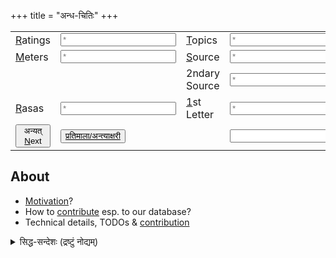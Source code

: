 +++
title = "अन्ध-चितिः"
+++
<script src="/saMskRtam/padyam/quote-helper.js"></script>



<div id="quoteInclude" class="js_include" url="https://raw.githubusercontent.com/subhAShita/db_toml_md__sa__padya/master/main/s/h/r/I/k/shrIkamTha.md"  newLevelForH1="2" includeTitle="false" metadataDetailName> </div>


<datalist id="datalist_ratings"></datalist>
<datalist id="datalist_topics"></datalist>
<datalist id="datalist_meters"></datalist>
<datalist id="datalist_sources"></datalist>
<datalist id="datalist_secondary_sources"></datalist>
<datalist id="datalist_first_letter"></datalist>
<datalist id="datalist_rasas"></datalist>



|                                                                                     ||||
|-------------------------------------------------------------------------------------|--|--|--|
| <u>R</u>atings                                                                      |<input placeholder="*" list="datalist_ratings" id="input_ratings" accesskey="r" onchange="getRandomQuote()"></input> |<u>T</u>opics     |<input placeholder="*" list="datalist_topics" id="input_topics" accesskey="t" onchange="getRandomQuote()"></input> |
| <u>M</u>eters                                                                       |<input placeholder="*" list="datalist_meters" id="input_meters" accesskey="s" onchange="getRandomQuote()"></input>               |<u>S</u>ource     |<input placeholder="*" list="datalist_sources" id="input_sources" accesskey="s" onchange="getRandomQuote()"></input>|
|                                                                                     ||2ndary Source     |<input placeholder="*" list="datalist_secondary_sources" id="input_secondary_sources" onchange="getRandomQuote()"></input> |
| <u>R</u>asas                                                                        |<input placeholder="*" list="datalist_rasas" id="input_rasas" onchange="getRandomQuote()"></input>|<u>1</u>st Letter |<input placeholder="*" list="datalist_first_letter" id="input_first_letter" accesskey="f" onchange="getRandomQuote()"></input>|
| <button submit onclick="getRandomQuote()" accesskey="a">अन्यत् <u>N</u>ext</button> |<button submit onclick="pratimAlA()" accesskey="p"><u>प्रतिमाला/अन्त्याक्षरी</button>||<input type="text" id="inputQuoteId"/>|

<div id="divMessage"></div>

## About
- [Motivation](/motivation)?
- How to [contribute](/contribution) esp. to our database?
- Technical details, TODOs & [contribution](/technical-details) 

<div class="videoEmbed"  caption="How to use? कथम् प्रयोक्तव्यम्? इदं चित्रं निर्मितम् ईक्षताम् -" src="https://youtu.be/wYXInwpqZC4"></div>


<details><summary>सिद्ध-सन्देशः (द्रष्टुं नोद्यम्)</summary>

सुभासितेष्व् अन्धचित्यै किञ्चन यन्त्रं निर्मितम्।
प्रयोगोदाहरणानि - 

- एकाराद् आरभमाणेष्व् अत्र  Source: [TW](https://subhashita.github.io/saMskRtam/padyam/random/?ratings=vvasuki5&sources=*&topics=*&meters=*&rasas=*&first_letter=e&quoteId=ekadvyaxar&secondary_sources=*)। 
- कविशः
  - रोचक-शङ्कर-कृतेषु अन्धचितिर् अत्र यन्त्रेण [TW](https://subhashita.github.io/saMskRtam/padyam/random/?ratings=vvasuki5&sources=rAjArAmaja-shankaraH&topics=*&meters=*&rasas=*&first_letter=*&quoteId=proktamayA) (just hit the "Again" button for fresh ones).
  - एवं सुहास-कृतेषु - [TW](https://subhashita.github.io/saMskRtam/padyam/random/?ratings=vvasuki5&sources=suhAsaH&topics=*&meters=*&rasas=*&first_letter=*&quoteId=miShpatrAk)
  - तथा कुशाग्र-कृतेषु - [TW](https://subhashita.github.io/saMskRtam/padyam/random/?ratings=vvasuki5&sources=kushAgraH&topics=*&meters=*&rasas=*&first_letter=*&quoteId=mukhAlamkR)
- सङ्ग्रहशः 
  - महासुभाषितसङ्ग्रहगतेष्व् [अत्र](https://subhashita.github.io/saMskRtam/padyam/random/?ratings=*&sources=*&secondary_sources=mahA-subhAShita-sangrahaH&topics=*&meters=*&rasas=*&first_letter=*&quoteId=kamchitxam)
  - सुभाषित-रत्न-भाण्डागार-गतेष्व् [अत्र](https://subhashita.github.io/saMskRtam/padyam/random/?ratings=*&sources=*&secondary_sources=mahA-subhAShita-sangrahaH&topics=*&meters=*&rasas=*&first_letter=*&quoteId=kamchitxam)
- विश्वास-प्रियेष्व् अत्र [TW](https://subhashita.github.io/saMskRtam/padyam/random/?ratings=vvasuki5&sources=suhAsaH_-_muktakam&topics=*&meters=*&rasas=*&first_letter=*&quoteId=priyAyAHpr)
- प्रतिमाला-क्रमेणापि क्रीडितुं शक्यम्। (अनुष्टुभ्-अपाकरणम् अन्तरा। )

पुरा +एवं मुक्तकानि सङ्गृह्णामि स्म सद्भिः प्रकाशितानि।  
इतोऽपि **मुक्तककोशो वर्धनीयः** - युष्मत्सङ्ग्रहान् सम्भाज्य +अनुगृह्णन्तु। कदाचिद् सापत्यकस्य मम चलनादिकाले रञ्जन-शिक्षणादौ प्रयोक्ष्यते - न तावत् काचित् पुस्तकादि-विक्रयणे वः क्षतिर् अपि स्यात्। 

(यन्त्रे दोषास् सन्ति - काले परिहरणीयाः। एवं कोशेऽपि - यथा नामपरिष्कारादि। साहाय्यस्यात्रापि स्वागतम्।)
</details>


<script>

{
  let quoteId = module_uiLib.default.query.getParam("quoteId") ||"shrIkamTha";
  showQuote(quoteId);
}

initFilterBoxes();

</script>

